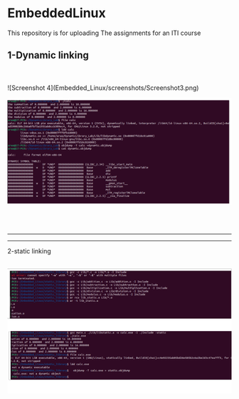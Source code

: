 # EmbeddedLinux
This repository is for uploading  The assignments for an ITI course

1-Dynamic linking
-----------------------------------------------------------------------------------------------------
<br>
<br>
![Screenshot 4](Embedded_Linux/screenshots/Screenshot3.png)

![Screenshot 4](Embedded_Linux/screenshots/Screenshot4.png)





<br>
<br>



--------------------------------------------------------------------------------------------------------------------------------------------------------------
---------------------------------------------------------------------------------------------------------------------------------------------------------------

2-static linking
<br>
<br>

![Screenshot 5](Embedded_Linux/screenshots/Screenshot5.png)

